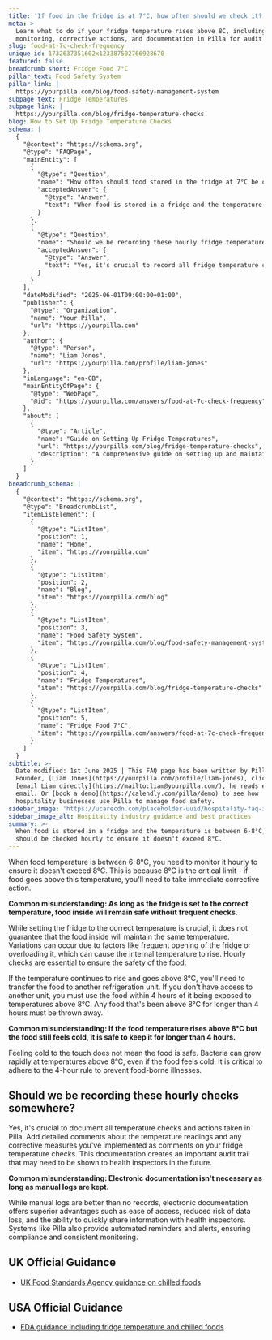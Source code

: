 ```yaml
---
title: 'If food in the fridge is at 7°C, how often should we check it?'
meta: >
  Learn what to do if your fridge temperature rises above 8C, including hourly
  monitoring, corrective actions, and documentation in Pilla for audit purposes.
slug: food-at-7c-check-frequency
unique id: 1732637351602x123387502766928670
featured: false
breadcrumb short: Fridge Food 7°C
pillar text: Food Safety System
pillar link: |
  https://yourpilla.com/blog/food-safety-management-system
subpage text: Fridge Temperatures
subpage link: |
  https://yourpilla.com/blog/fridge-temperature-checks
blog: How to Set Up Fridge Temperature Checks
schema: |
  {
    "@context": "https://schema.org",
    "@type": "FAQPage",
    "mainEntity": [
      {
        "@type": "Question",
        "name": "How often should food stored in the fridge at 7°C be checked?",
        "acceptedAnswer": {
          "@type": "Answer",
          "text": "When food is stored in a fridge and the temperature is between 6-8°C, it should be checked hourly to ensure it doesn't exceed 8°C. This threshold is critical because if the temperature rises above 8°C, immediate corrective actions are necessary, such as transferring the food to another refrigeration unit or using it within 4 hours. If the food remains above 8°C for more than 4 hours, it must be discarded to prevent food-borne illnesses."
        }
      },
      {
        "@type": "Question",
        "name": "Should we be recording these hourly fridge temperature checks?",
        "acceptedAnswer": {
          "@type": "Answer",
          "text": "Yes, it's crucial to record all fridge temperature checks and the corrective actions taken. Documenting temperature readings and corrective actions in an electronic system like Pilla provides an essential audit trail, which is useful for demonstrating compliance to health inspectors. This documentation ensures monitoring consistency and can enhance the accessibility and security of records."
        }
      }
    ],
    "dateModified": "2025-06-01T09:00:00+01:00",
    "publisher": {
      "@type": "Organization",
      "name": "Your Pilla",
      "url": "https://yourpilla.com"
    },
    "author": {
      "@type": "Person",
      "name": "Liam Jones",
      "url": "https://yourpilla.com/profile/liam-jones"
    },
    "inLanguage": "en-GB",
    "mainEntityOfPage": {
      "@type": "WebPage",
      "@id": "https://yourpilla.com/answers/food-at-7c-check-frequency"
    },
    "about": [
      {
        "@type": "Article",
        "name": "Guide on Setting Up Fridge Temperatures",
        "url": "https://yourpilla.com/blog/fridge-temperature-checks",
        "description": "A comprehensive guide on setting up and maintaining fridge temperatures to ensure food safety and compliance."
      }
    ]
  }
breadcrumb_schema: |
  {
    "@context": "https://schema.org",
    "@type": "BreadcrumbList",
    "itemListElement": [
      {
        "@type": "ListItem",
        "position": 1,
        "name": "Home",
        "item": "https://yourpilla.com"
      },
      {
        "@type": "ListItem",
        "position": 2,
        "name": "Blog",
        "item": "https://yourpilla.com/blog"
      },
      {
        "@type": "ListItem",
        "position": 3,
        "name": "Food Safety System",
        "item": "https://yourpilla.com/blog/food-safety-management-system"
      },
      {
        "@type": "ListItem",
        "position": 4,
        "name": "Fridge Temperatures",
        "item": "https://yourpilla.com/blog/fridge-temperature-checks"
      },
      {
        "@type": "ListItem",
        "position": 5,
        "name": "Fridge Food 7°C",
        "item": "https://yourpilla.com/answers/food-at-7c-check-frequency"
      }
    ]
  }
subtitle: >-
  Date modified: 1st June 2025 | This FAQ page has been written by Pilla
  Founder, [Liam Jones](https://yourpilla.com/profile/liam-jones), click to
  [email Liam directly](https://mailto:liam@yourpilla.com/), he reads every
  email. Or [book a demo](https://calendly.com/pilla/demo) to see how
  hospitality businesses use Pilla to manage food safety.
sidebar_image: 'https://ucarecdn.com/placeholder-uuid/hospitality-faq-image.jpg'
sidebar_image_alt: Hospitality industry guidance and best practices
summary: >-
  When food is stored in a fridge and the temperature is between 6-8°C, it
  should be checked hourly to ensure it doesn't exceed 8°C.
---
```

When food temperature is between 6-8°C, you need to monitor it hourly to ensure it doesn't exceed 8°C. This is because 8°C is the critical limit - if food goes above this temperature, you'll need to take immediate corrective action.

**Common misunderstanding: As long as the fridge is set to the correct temperature, food inside will remain safe without frequent checks.**

While setting the fridge to the correct temperature is crucial, it does not guarantee that the food inside will maintain the same temperature. Variations can occur due to factors like frequent opening of the fridge or overloading it, which can cause the internal temperature to rise. Hourly checks are essential to ensure the safety of the food.

If the temperature continues to rise and goes above 8°C, you'll need to transfer the food to another refrigeration unit. If you don't have access to another unit, you must use the food within 4 hours of it being exposed to temperatures above 8°C. Any food that's been above 8°C for longer than 4 hours must be thrown away.

**Common misunderstanding: If the food temperature rises above 8°C but the food still feels cold, it is safe to keep it for longer than 4 hours.**

Feeling cold to the touch does not mean the food is safe. Bacteria can grow rapidly at temperatures above 8°C, even if the food feels cold. It is critical to adhere to the 4-hour rule to prevent food-borne illnesses.

## Should we be recording these hourly checks somewhere?

Yes, it's crucial to document all temperature checks and actions taken in Pilla. Add detailed comments about the temperature readings and any corrective measures you've implemented as comments on your fridge temperature checks. This documentation creates an important audit trail that may need to be shown to health inspectors in the future.

**Common misunderstanding: Electronic documentation isn't necessary as long as manual logs are kept.**

While manual logs are better than no records, electronic documentation offers superior advantages such as ease of access, reduced risk of data loss, and the ability to quickly share information with health inspectors. Systems like Pilla also provide automated reminders and alerts, ensuring compliance and consistent monitoring.

## UK Official Guidance

-   [UK Food Standards Agency guidance on chilled foods](https://www.food.gov.uk/safety-hygiene/how-to-chill-freeze-and-defrost-food-safely)

## USA Official Guidance

-   [FDA guidance including fridge temperature and chilled foods](https://www.fda.gov/consumers/consumer-updates/are-you-storing-food-safely)
